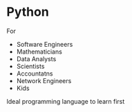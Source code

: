 # Python

For&#x20;

* Software Engineers
* Mathematicians
* Data Analysts
* Scientists
* Accountatns
* Network Engineers
* Kids

Ideal programming language to learn first

